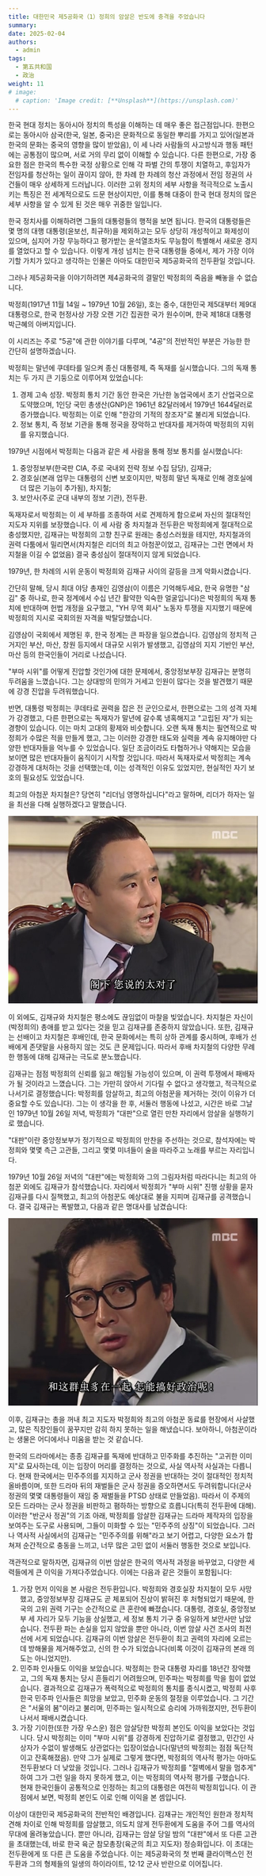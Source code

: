 ```yaml
---
title: 대한민국 제5공화국（1）정희의 암살은 반도에 충격을 주었습니다
summary: 
date: 2025-02-04
authors:
  - admin
tags:
  - 第五共和国
  - 政治
weight: 11
# image:
  # caption: 'Image credit: [**Unsplash**](https://unsplash.com)'
---
```




한국 현대 정치는 동아시아 정치의 특성을 이해하는 데 매우 좋은 접근점입니다. 한편으로는 동아시아 삼국(한국, 일본, 중국)은 문화적으로 동일한 뿌리를 가지고 있어(일본과 한국의 문화는 중국의 영향을 많이 받았음), 이 세 나라 사람들의 사고방식과 행동 패턴에는 공통점이 많으며, 서로 거의 무리 없이 이해할 수 있습니다. 다른 한편으로, 가장 중요한 점은 한국의 특수한 국정 상황으로 인해 각 파벌 간의 투쟁이 치열하고, 후임자가 전임자를 청산하는 일이 끊이지 않아, 한 차례 한 차례의 청산 과정에서 전임 정권의 사건들이 매우 상세하게 드러납니다. 이러한 고위 정치의 세부 사항을 적극적으로 노출시키는 특징은 전 세계적으로도 드문 현상이지만, 이를 통해 대중이 한국 현대 정치의 많은 세부 사항을 알 수 있게 된 것은 매우 귀중한 일입니다.

한국 정치사를 이해하려면 그들의 대통령들의 행적을 보면 됩니다. 한국의 대통령들은 몇 명의 대행 대통령(윤보선, 최규하)을 제외하고는 모두 상당히 개성적이고 화제성이 있으며, 심지어 가장 무능하다고 평가받는 윤석열조차도 무능함이 특별해서 새로운 경지를 열었다고 할 수 있습니다. 이렇게 개성 넘치는 한국 대통령들 중에서, 제가 가장 이야기할 가치가 있다고 생각하는 인물은 아마도 대한민국 제5공화국의 전두환일 것입니다.

그러나 제5공화국을 이야기하려면 제4공화국의 결말인 박정희의 죽음을 빼놓을 수 없습니다.

박정희(1917년 11월 14일 ~ 1979년 10월 26일), 호는 중수, 대한민국 제5대부터 제9대 대통령으로, 한국 헌정사상 가장 오랜 기간 집권한 국가 원수이며, 한국 제18대 대통령 박근혜의 아버지입니다.

이 시리즈는 주로 "5공"에 관한 이야기를 다루며, "4공"의 전반적인 부분은 가능한 한 간단히 설명하겠습니다.

박정희는 말년에 쿠데타를 일으켜 종신 대통령제, 즉 독재를 실시했습니다. 그의 독재 통치는 두 가지 큰 기둥으로 이루어져 있었습니다:

1. 경제 고속 성장. 박정희 통치 기간 동안 한국은 가난한 농업국에서 초기 산업국으로 도약했으며, 1인당 국민 총생산(GNP)은 1961년 82달러에서 1979년 1644달러로 증가했습니다. 박정희는 이로 인해 "한강의 기적의 창조자"로 불리게 되었습니다.
2. 정보 통치, 즉 정보 기관을 통해 정국을 장악하고 반대자를 제거하여 박정희의 지위를 유지했습니다.

1979년 시점에서 박정희는 다음과 같은 세 사람을 통해 정보 통치를 실시했습니다:

1. 중앙정보부(한국판 CIA, 주로 국내외 전략 정보 수집 담당), 김재규;
2. 경호실(본래 업무는 대통령의 신변 보호이지만, 박정희 말년 독재로 인해 경호실에 더 많은 기능이 추가됨), 차지철;
3. 보안사(주로 군대 내부의 정보 기관), 전두환.

독재자로서 박정희는 이 세 부하를 조종하여 서로 견제하게 함으로써 자신의 절대적인 지도자 지위를 보장했습니다. 이 세 사람 중 차지철과 전두환은 박정희에게 절대적으로 충성했지만, 김재규는 박정희의 고향 친구로 원래는 충성스러웠을 테지만, 차지철과의 권력 다툼에서 밀리면서(차지철은 리더의 최고 아첨꾼이었고, 김재규는 그런 면에서 차지철을 이길 수 없었음) 결국 충성심이 절대적이지 않게 되었습니다.

1979년, 한 차례의 시위 운동이 박정희와 김재규 사이의 갈등을 크게 악화시켰습니다.

간단히 말해, 당시 최대 야당 총재인 김영삼(이 이름은 기억해두세요, 한국 유명한 "삼김" 중 하나로, 한국 정계에서 수십 년간 활약한 익숙한 얼굴입니다)은 박정희의 독재 통치에 반대하며 헌법 개정을 요구했고, "YH 무역 회사" 노동자 투쟁을 지지했기 때문에 박정희의 지시로 국회의원 자격을 박탈당했습니다.

김영삼이 국회에서 제명된 후, 한국 정계는 큰 파장을 일으켰습니다. 김영삼의 정치적 근거지인 부산, 마산, 창원 등지에서 대규모 시위가 발생했고, 김영삼의 지지 기반인 부산, 마산 등의 한국인들이 거리로 나섰습니다.

"부마 시위"를 어떻게 진압할 것인가에 대한 문제에서, 중앙정보부장 김재규는 분명히 두려움을 느꼈습니다. 그는 상대방의 민의가 거세고 인원이 많다는 것을 발견했기 때문에 강경 진압을 두려워했습니다.

반면, 대통령 박정희는 쿠데타로 권력을 잡은 전 군인으로서, 한편으로는 그의 성격 자체가 강경했고, 다른 한편으로는 독재자가 말년에 갈수록 냉혹해지고 "고립된 자"가 되는 경향이 있습니다. 이는 마치 고대의 황제와 비슷합니다. 오랜 독재 통치는 필연적으로 박정희가 수많은 적을 만들게 했고, 그는 이러한 강경한 태도와 실력을 계속 유지해야만 다양한 반대자들을 억누를 수 있었습니다. 일단 조금이라도 타협하거나 약해지는 모습을 보이면 많은 반대자들이 움직이기 시작할 것입니다. 따라서 독재자로서 박정희는 계속 강경하게 대처하는 것을 선택했는데, 이는 성격적인 이유도 있었지만, 현실적인 자기 보호의 필요성도 있었습니다.

최고의 아첨꾼 차지철은? 당연히 "리더님 영명하십니다"라고 말하며, 리더가 하자는 일을 최선을 다해 실행하겠다고 말했습니다.

![](czc.jpg)



이 외에도, 김재규와 차지철은 평소에도 끊임없이 마찰을 빚었습니다. 차지철은 자신이 (박정희의) 총애를 받고 있다는 것을 믿고 김재규를 존중하지 않았습니다. 또한, 김재규는 선배이고 차지철은 후배인데, 한국 문화에서는 특히 상하 관계를 중시하며, 후배가 선배에게 존댓말을 사용하지 않는 것도 큰 문제입니다. 따라서 후배 차지철의 다양한 무례한 행동에 대해 김재규는 극도로 분노했습니다.

김재규는 점점 박정희의 신뢰를 잃고 해임될 가능성이 있으며, 이 권력 투쟁에서 패배자가 될 것이라고 느꼈습니다. 그는 가만히 앉아서 기다릴 수 없다고 생각했고, 적극적으로 나서기로 결정했습니다: 박정희를 암살하고, 최고의 아첨꾼을 제거하는 것(이 이유가 더 중요할 수도 있습니다). 그는 이 생각을 한 후, 서둘러 행동에 나섰고, 시간은 바로 그날인 1979년 10월 26일 저녁, 박정희가 "대판"으로 열린 만찬 자리에서 암살을 실행하기로 했습니다.

"대판"이란 중앙정보부가 정기적으로 박정희의 만찬을 주선하는 것으로, 참석자에는 박정희와 몇몇 측근 고관들, 그리고 몇몇 미녀들이 술을 따라주고 노래를 부르는 자리입니다.

1979년 10월 26일 저녁의 "대판"에는 박정희와 그의 그림자처럼 따라다니는 최고의 아첨꾼 외에도 김재규가 참석했습니다. 자리에서 박정희가 "부마 시위" 진행 상황을 묻자 김재규를 다시 질책했고, 최고의 아첨꾼도 예상대로 불을 지피며 김재규를 공격했습니다. 결국 김재규는 폭발했고, 다음과 같은 명대사를 남겼습니다:

![](cz.jpg)



이후, 김재규는 총을 꺼내 최고 지도자 박정희와 최고의 아첨꾼 동료를 현장에서 사살했고, 많은 직장인들이 꿈꾸지만 감히 하지 못하는 일을 해냈습니다. 보아하니, 아첨꾼이라는 생물은 어디에서나 미움을 받는 것 같습니다.

한국의 드라마에서는 종종 김재규를 독재에 반대하고 민주화를 추진하는 "고귀한 이미지"로 묘사하는데, 이는 입장이 머리를 결정하는 것으로, 사실 역사적 사실과는 다릅니다. 현재 한국에서는 민주주의를 지지하고 군사 정권을 반대하는 것이 절대적인 정치적 올바름이며, 또한 드라마 뒤의 재벌들은 군사 정권을 증오하면서도 두려워합니다(군사 정권의 몇몇 대통령들이 재임 중 재벌들을 PTSD 상태로 만들었음). 따라서 이 주제의 모든 드라마는 군사 정권을 비판하고 폄하하는 방향으로 흐릅니다(특히 전두환에 대해). 이러한 "반군사 정권"의 기조 아래, 박정희를 암살한 김재규는 드라마 제작자의 입장을 보여주는 도구로 사용되며, 그들이 미화할 수 있는 "민주주의 상징"이 되었습니다. 그러나 역사적 사실에서의 김재규는 "민주주의를 위해"라고 보기 어렵고, 다양한 요소가 합쳐져 순간적으로 충동을 느끼고, 너무 많은 고민 없이 서둘러 행동한 것으로 보입니다.

객관적으로 말하자면, 김재규의 이번 암살은 한국의 역사적 과정을 바꾸었고, 다양한 세력들에게 큰 이익을 가져다주었습니다. 이에는 다음과 같은 것들이 포함됩니다:

1. 가장 먼저 이익을 본 사람은 전두환입니다. 박정희와 경호실장 차지철이 모두 사망했고, 중앙정보부장 김재규도 곧 체포되어 진상이 밝혀진 후 처형되었기 때문에, 한국의 고위 권력 기구는 순간적으로 큰 혼란에 빠졌습니다. 대통령, 경호실, 중앙정보부 세 자리가 모두 기능을 상실했고, 세 정보 통치 기구 중 유일하게 보안사만 남았습니다. 전두환 파는 손실을 입지 않았을 뿐만 아니라, 이번 암살 사건 조사의 최전선에 서게 되었습니다. 김재규의 이번 암살은 전두환이 최고 권력의 자리에 오르는 데 방해물을 제거해주었고, 신의 한 수가 되었습니다(비록 이것이 김재규의 본래 의도는 아니었지만).
2. 민주파 인사들도 이익을 보았습니다. 박정희는 한국 대통령 자리를 18년간 장악했고, 그의 독재 통치는 당시 흔들리기 어려웠으며, 민주파는 박정희를 막을 힘이 없었습니다. 결과적으로 김재규가 폭력적으로 박정희의 통치를 종식시켰고, 박정희 사후 한국 민주파 인사들은 희망을 보았고, 민주화 운동의 절정을 이루었습니다. 그 기간은 "서울의 봄"이라고 불리며, 민주파는 일시적으로 승리에 가까워졌지만, 전두환이 나서서 패배시켰습니다.
3. 가장 기이한(또한 가장 우스운) 점은 암살당한 박정희 본인도 이익을 보았다는 것입니다. 당시 박정희는 이미 "부마 시위"를 강경하게 진압하기로 결정했고, 민간인 사상자가 수없이 발생해도 상관없다는 입장이었습니다(말년의 박정희는 점점 독단적이고 잔혹해졌음). 만약 그가 실제로 그렇게 했다면, 박정희의 역사적 평가는 아마도 전두환보다 더 낮았을 것입니다. 그러나 김재규가 박정희를 "절벽에서 말을 멈추게" 하여 그가 그런 일을 하지 못하게 했고, 이는 박정희의 역사적 평가를 구했습니다. 현재 한국인들이 공통적으로 인정하는 최고의 대통령은 여전히 박정희입니다. 이 관점에서 보면, 박정희 본인도 이로 인해 이익을 본 셈입니다.

이상이 대한민국 제5공화국의 전반적인 배경입니다. 김재규는 개인적인 원한과 정치적 견해 차이로 인해 박정희를 암살했고, 의도치 않게 전두환에게 도움을 주어 그를 역사의 무대에 올려놓았습니다. 뿐만 아니라, 김재규는 암살 당일 밤의 "대판"에서 또 다른 고관을 초대했는데, 바로 한국 육군 참모총장(육군의 최고 지도자) 정승화입니다. 이 초대는 전두환에게 또 다른 큰 도움을 주었습니다. 이는 제5공화국의 첫 번째 클라이맥스인 전두환과 그의 형제들의 일생의 하이라이트, 12·12 군사 반란으로 이어집니다.
